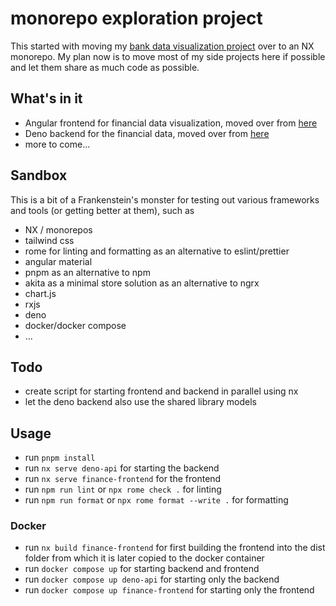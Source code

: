 # monorepo exploration project

This started with moving my [bank data visualization project](https://github.com/superFelix5000/visualizeData) over to an NX monorepo. My plan now is to move most of my side projects here if possible and let them share as much code as possible.

## What's in it
- Angular frontend for financial data visualization, moved over from [here](https://github.com/superFelix5000/visualizeData)
- Deno backend for the financial data, moved over from [here](https://github.com/superFelix5000/bankDataServer) 
- more to come...

## Sandbox
This is a bit of a Frankenstein's monster for testing out various frameworks and tools (or getting better at them), such as
- NX / monorepos
- tailwind css
- rome for linting and formatting as an alternative to eslint/prettier
- angular material
- pnpm as an alternative to npm
- akita as a minimal store solution as an alternative to ngrx
- chart.js
- rxjs
- deno
- docker/docker compose
- ...

## Todo
- create script for starting frontend and backend in parallel using nx
- let the deno backend also use the shared library models

## Usage
- run `pnpm install`
- run `nx serve deno-api` for starting the backend
- run `nx serve finance-frontend` for the frontend
- run `npm run lint` or `npx rome check .` for linting
- run `npm run format` or `npx rome format --write .` for formatting

### Docker
- run `nx build finance-frontend` for first building the frontend into the dist folder from which it is later copied to the docker container
- run `docker compose up` for starting backend and frontend
- run `docker compose up deno-api` for starting only the backend
- run `docker compose up finance-frontend` for starting only the frontend

